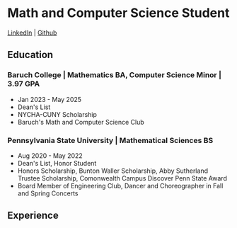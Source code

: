 # Math and Computer Science Student
[LinkedIn](https://www.linkedin.com/in/jessica-lau-/) | [Github](https://github.com/jlau0228)

## Education
### Baruch College | Mathematics BA, Computer Science Minor | 3.97 GPA
- Jan 2023 - May 2025
- Dean's List
- NYCHA-CUNY Scholarship
- Baruch's Math and Computer Science Club

### Pennsylvania State University | Mathematical Sciences BS
- Aug 2020 - May 2022
- Dean's List, Honor Student
- Honors Scholarship, Bunton Waller Scholarship, Abby Sutherland Trustee Scholarship, Comonwealth Campus Discover Penn State Award
- Board Member of Engineering Club, Dancer and Choreographer in Fall and Spring Concerts

## Experience
